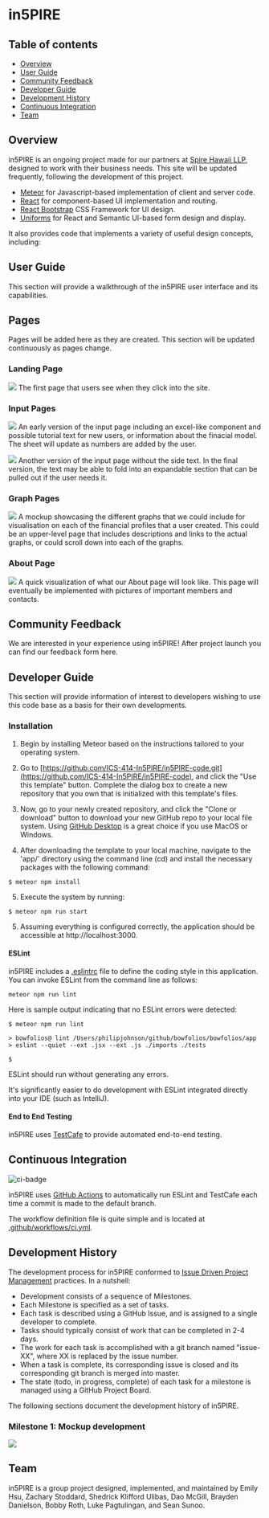 # in5PIRE

## Table of contents

* [Overview](#overview)
* [User Guide](#user-guide)
* [Community Feedback](#community-feedback)
* [Developer Guide](#developer-guide)
* [Development History](#development-history)
* [Continuous Integration](#continuous-integration)
* [Team](#team)

## Overview

in5PIRE is an ongoing project made for our partners at [Spire Hawaii LLP](https://www.spirehawaii.com/), designed to work with their business needs. This site will be updated frequently, following the development of this project. 

* [Meteor](https://www.meteor.com/) for Javascript-based implementation of client and server code.
* [React](https://reactjs.org/) for component-based UI implementation and routing.
* [React Bootstrap](https://react-bootstrap.github.io/) CSS Framework for UI design.
* [Uniforms](https://uniforms.tools/) for React and Semantic UI-based form design and display.

It also provides code that implements a variety of useful design concepts, including:

## User Guide

This section will provide a walkthrough of the in5PIRE user interface and its capabilities.

## Pages

Pages will be added here as they are created. This section will be updated continuously as pages change.

### Landing Page
![](images/LandingPage.png)
The first page that users see when they click into the site.

### Input Pages
![](images/InputPage1.png)
An early version of the input page including an excel-like component and possible tutorial text for new users, or information about the finacial model. The sheet will update as numbers are added by the user. 

![](images/InputPage2.png)
Another version of the input page without the side text. In the final version, the text may be able to fold into an expandable section that can be pulled out if the user needs it.

### Graph Pages 
![](images/GraphPage.png)
A mockup showcasing the different graphs that we could include for visualisation on each of the financial profiles that a user created. This could be an upper-level page that includes descriptions and links to the actual graphs, or could scroll down into each of the graphs. 

### About Page
![](image/AboutPage.png)
A quick visualization of what our About page will look like. This page will eventually be implemented with pictures of important members and contacts.

## Community Feedback

We are interested in your experience using in5PIRE! After project launch you can find our feedback form here. 

## Developer Guide

This section will provide information of interest to developers wishing to use this code base as a basis for their own developments.

### Installation

1. Begin by installing Meteor based on the instructions tailored to your operating system.
   
2. Go to [https://github.com/ICS-414-In5PIRE/in5PIRE-code.git](https://github.com/ICS-414-In5PIRE/in5PIRE-code), and click the "Use this template" button. Complete the dialog box to create a new repository that you own that is initialized with this template's files.
   
3. Now, go to your newly created repository, and click the "Clone or download" button to download your new GitHub repo to your local file system.  Using [GitHub Desktop](https://desktop.github.com/) is a great choice if you use MacOS or Windows.
   
4. After downloading the template to your local machine, navigate to the 'app/' directory using the
command line (cd) and install the necessary packages with the following command:

```
$ meteor npm install
```

5. Execute the system by running:

```
$ meteor npm run start
```
   
5. Assuming everything is configured correctly, the application should be accessible at http://localhost:3000.


#### ESLint

in5PIRE includes a [.eslintrc](https://github.com/bowfolios/bowfolios/blob/main/app/.eslintrc) file to define the coding style in this application. You can invoke ESLint from the command line as follows:

```
meteor npm run lint
```

Here is sample output indicating that no ESLint errors were detected:

```
$ meteor npm run lint

> bowfolios@ lint /Users/philipjohnson/github/bowfolios/bowfolios/app
> eslint --quiet --ext .jsx --ext .js ./imports ./tests

$
```

ESLint should run without generating any errors.

It's significantly easier to do development with ESLint integrated directly into your IDE (such as IntelliJ).

#### End to End Testing

in5PIRE uses [TestCafe](https://devexpress.github.io/testcafe/) to provide automated end-to-end testing.

## Continuous Integration

![ci-badge]()

in5PIRE uses [GitHub Actions](https://docs.github.com/en/free-pro-team@latest/actions) to automatically run ESLint and TestCafe each time a commit is made to the default branch.

The workflow definition file is quite simple and is located at
[.github/workflows/ci.yml]().

## Development History

The development process for in5PIRE conformed to [Issue Driven Project Management](http://courses.ics.hawaii.edu/ics314f19/modules/project-management/) practices. In a nutshell:

* Development consists of a sequence of Milestones.
* Each Milestone is specified as a set of tasks.
* Each task is described using a GitHub Issue, and is assigned to a single developer to complete.
* Tasks should typically consist of work that can be completed in 2-4 days.
* The work for each task is accomplished with a git branch named "issue-XX", where XX is replaced by the issue number.
* When a task is complete, its corresponding issue is closed and its corresponding git branch is merged into master.
* The state (todo, in progress, complete) of each task for a milestone is managed using a GitHub Project Board.

The following sections document the development history of in5PIRE.

### Milestone 1: Mockup development
![](images/M1.png)

## Team

in5PIRE is a group project designed, implemented, and maintained by Emily Hsu, Zachary Stoddard, Shedrick Klifford Ulibas, Dao McGill, Brayden Danielson, Bobby Roth, Luke Pagtulingan, and Sean Sunoo.
